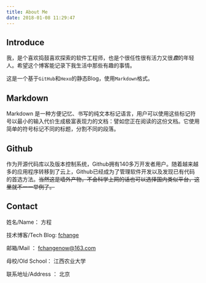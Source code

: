 ```yaml
---
title: About Me
date: 2018-01-08 11:29:47
---
```

## Introduce
我，是个喜欢捣鼓喜欢探索的软件工程师，也是个很任性很有活力又很*蠢*的年轻人。希望这个博客能记录下我生活中那些有趣的事情。


这是一个基于`GitHub`和`Hexo`的静态Blog，使用`Markdown`格式。

## Markdown
Markdown 是一种方便记忆、书写的纯文本标记语言，用户可以使用这些标记符号以最小的输入代价生成极富表现力的文档：譬如您正在阅读的这份文档。它使用简单的符号标记不同的标题，分割不同的段落。

## Github
作为开源代码库以及版本控制系统，Github拥有140多万开发者用户。随着越来越多的应用程序转移到了云上，Github已经成为了管理软件开发以及发现已有代码的首选方法。~~当然这是墙外产物，不会科学上网的话也可以选择国内类似平台，这里就不一一举例了。~~

## Contact
姓名/Name： 方程

技术博客/Tech Blog: [fchange](https://blog.csdn.net/fcfc0724/)

邮箱/Mail ： fchangenow@163.com

母校/Old School： 江西农业大学

联系地址/Address ： 北京
